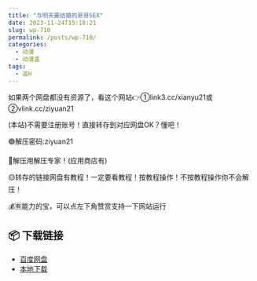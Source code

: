 ```yaml
---
title: "与明天要结婚的哥哥SEX"
date: 2023-11-24T15:18:21
slug: wp-710
permalink: /posts/wp-710/
categories:
  - 动漫
  - 动漫盖
tags:
  - 高H
---
```


如果两个网盘都没有资源了，看这个网站👉①link3.cc/xianyu21或②vlink.cc/ziyuan21

(本站)不需要注册账号！直接转存到对应网盘OK？懂吧！

🟢解压密码:ziyuan21

🔵解压用解压专家！(应用商店有)

🟡转存的链接网盘有教程！一定要看教程！按教程操作！不按教程操作你不会解压！

💰🈶能力的宝，可以点左下角赞赏支持一下网站运行

## 📦 下载链接
- [百度网盘](https://blziyuan21.com/pay-download/710?key=a3fb803d18&down_id=0)
- [本地下载](https://blziyuan21.com/pay-download/710?key=a3fb803d18&down_id=1)

